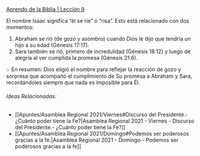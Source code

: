 [Aprendo de la Biblia | Lección 9](https://www.jw.org/finder?srcid=jwlshare&wtlocale=S&prefer=lang&docid=1102016019)

El nombre Isaac significa “él se ríe” o “risa”. Esto está relacionado con dos momentos:  
  
1. Abraham se rió (de gozo y asombro) cuando Dios le dijo que tendría un hijo a su edad (Génesis 17:17).  
2. Sara también se rió, primero de incredulidad (Génesis 18:12) y luego de alegría al ver cumplida la promesa (Génesis 21:6).  
  
💡 En resumen: Dios eligió el nombre para reflejar la reacción de gozo y sorpresa que acompañó el cumplimiento de Su promesa a Abraham y Sara, recordándoles siempre que nada es imposible para Él.

###### Ideas Relacionadas:

- [[Apuntes/Asamblea Regional 2021/Viernes#Discurso del Presidente.- ¿Cuánto poder tiene la Fe?|Asamblea Regional 2021 - Viernes - Discurso del Presidente.- ¿Cuánto poder tiene la Fe?]]
- [[Apuntes/Asamblea Regional 2021/Domingo#Podemos ser poderosos gracias a la fe.|Asamblea Regional 2021 - Domingo - Podemos ser poderosos gracias a la fe]]


